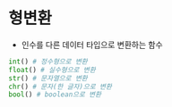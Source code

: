 # 형변환

- 인수를 다른 데이터 타입으로 변환하는 함수

```python
int() # 정수형으로 변환
float() # 실수형으로 변환
str() # 문자열으로 변환
chr() # 문자(한 글자)으로 변환
bool() # boolean으로 변환
```